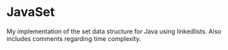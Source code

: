 # JavaSet
My implementation of the set data structure for Java using linkedlists. 
Also includes comments regarding time complexity.
